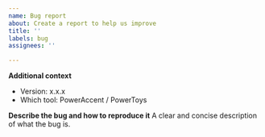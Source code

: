 ```yaml
---
name: Bug report
about: Create a report to help us improve
title: ''
labels: bug
assignees: ''

---
```


**Additional context**
- Version: x.x.x
- Which tool: PowerAccent / PowerToys

**Describe the bug and how to reproduce it**
A clear and concise description of what the bug is.
